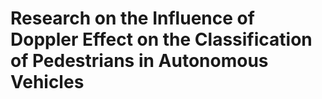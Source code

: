 # Research on the Influence of Doppler Effect on the Classification of Pedestrians in Autonomous Vehicles
